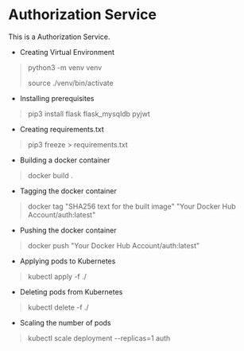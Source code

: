 # Authorization Service
This is a Authorization Service.

* Creating Virtual Environment
> python3 -m venv venv
> 
> source ./venv/bin/activate

* Installing prerequisites
> pip3 install flask flask_mysqldb pyjwt

* Creating requirements.txt
> pip3 freeze > requirements.txt

* Building a docker container
> docker build .

* Tagging the docker container
> docker tag "SHA256 text for the built image" "Your Docker Hub Account/auth:latest"

* Pushing the docker container
> docker push "Your Docker Hub Account/auth:latest"

* Applying pods to Kubernetes
> kubectl apply -f ./

* Deleting pods from Kubernetes
> kubectl delete -f ./

* Scaling the number of pods
> kubectl scale deployment --replicas=1 auth